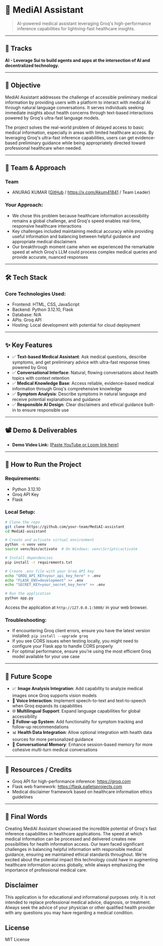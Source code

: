 
# 🚀 MediAI Assistant

> AI-powered medical assistant leveraging Groq's high-performance inference capabilities for lightning-fast healthcare insights.

---

## 📌 Tracks

**AI - Leverage Sui to build agents and apps at the
intersection of AI and decentralized technology.**

---

## 🎯 Objective

MediAI Assistant addresses the challenge of accessible preliminary medical information by providing users with a platform to interact with medical AI through natural language conversations. It serves individuals seeking immediate insights about health concerns through text-based interactions powered by Groq's ultra-fast language models.

The project solves the real-world problem of delayed access to basic medical information, especially in areas with limited healthcare access. By leveraging Groq's ultra-fast inference capabilities, users can get evidence-based preliminary guidance while being appropriately directed toward professional healthcare when needed.

---

## 🧠 Team & Approach

### Team  
- ANURAG KUMAR ([GitHub](https://github.com/AnuragKumarGIT) / https://x.com/Akum41841 / Team Leader)  


### Your Approach:  
- We chose this problem because healthcare information accessibility remains a global challenge, and Groq's speed enables real-time, responsive healthcare interactions
- Key challenges included maintaining medical accuracy while providing useful information and balancing between helpful guidance and appropriate medical disclaimers
- Our breakthrough moment came when we experienced the remarkable speed at which Groq's LLM could process complex medical queries and provide accurate, nuanced responses

---

## 🛠️ Tech Stack

### Core Technologies Used:
- Frontend: HTML, CSS, JavaScript
- Backend: Python 3.12.10, Flask
- Database: N/A 
- APIs: Groq API
- Hosting: Local development with potential for cloud deployment

---

## ✨ Key Features

- ✅ **Text-based Medical Assistant**: Ask medical questions, describe symptoms, and get preliminary advice with ultra-fast response times powered by Groq
- ✅ **Conversational Interface**: Natural, flowing conversations about health topics with context retention
- ✅ **Medical Knowledge Base**: Access reliable, evidence-based medical information through Groq's comprehensive knowledge
- ✅ **Symptom Analysis**: Describe symptoms in natural language and receive potential explanations and guidance
- ✅ **Responsible AI Design**: Clear disclaimers and ethical guidance built-in to ensure responsible use

---

## 📽️ Demo & Deliverables

- **Demo Video Link:** [[Paste YouTube or Loom link here](https://youtu.be/HW4giUddpAE)]   

---

## 🧪 How to Run the Project

### Requirements:
- Python 3.12.10
- Groq API Key
- Flask

### Local Setup:
```bash
# Clone the repo
git clone https://github.com/your-team/MediAI-assistant
cd MediAI-assistant

# Create and activate virtual environment
python -m venv venv
source venv/bin/activate  # On Windows: venv\Scripts\activate

# Install dependencies
pip install -r requirements.txt

# Create .env file with your Groq API key
echo "GROQ_API_KEY=your_api_key_here" > .env
echo "FLASK_ENV=development" >> .env
echo "SECRET_KEY=your_secret_key_here" >> .env

# Run the application
python app.py
```

Access the application at `http://127.0.0.1:5000/` in your web browser.

### Troubleshooting:
- If encountering Groq client errors, ensure you have the latest version installed: `pip install --upgrade groq`
- If you see CORS issues when testing locally, you might need to configure your Flask app to handle CORS properly
- For optimal performance, ensure you're using the most efficient Groq model available for your use case

---

## 🧬 Future Scope

- 📈 **Image Analysis Integration**: Add capability to analyze medical images once Groq supports vision models  
- 🎤 **Voice Interaction**: Implement speech-to-text and text-to-speech when Groq expands its capabilities  
- 🌐 **Multilingual Support**: Expand language capabilities for global accessibility  
- 🔄 **Follow-up System**: Add functionality for symptom tracking and follow-up recommendations  
- 📊 **Health Data Integration**: Allow optional integration with health data sources for more personalized guidance
- 🤖 **Conversational Memory**: Enhance session-based memory for more cohesive multi-turn medical conversations

---

## 📎 Resources / Credits

- Groq API for high-performance inference: https://groq.com
- Flask web framework: https://flask.palletsprojects.com
- Medical disclaimer framework based on healthcare information ethics guidelines

---

## 🏁 Final Words

Creating MediAI Assistant showcased the incredible potential of Groq's fast inference capabilities in healthcare applications. The speed at which medical information can be processed and delivered creates new possibilities for health information access. Our team faced significant challenges in balancing helpful information with responsible medical guidance, ensuring we maintained ethical standards throughout. We're excited about the potential impact this technology could have in augmenting healthcare information access globally, while always emphasizing the importance of professional medical care.

## Disclaimer

This application is for educational and informational purposes only. It is not intended to replace professional medical advice, diagnosis, or treatment. Always seek the advice of your physician or other qualified health provider with any questions you may have regarding a medical condition.

## License

MIT License
